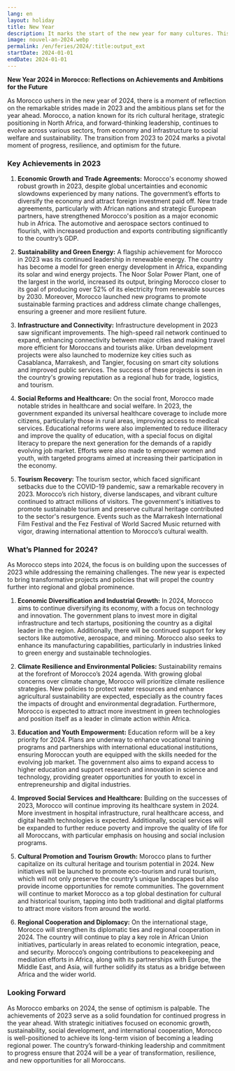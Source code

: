 ```yaml
---
lang: en
layout: holiday
title: New Year
description: It marks the start of the new year for many cultures. This date was set by the Roman Emperor Julius Caesar in 46 BCE.
image: nouvel-an-2024.webp
permalink: /en/feries/2024/:title:output_ext
startDate: 2024-01-01
endDate: 2024-01-01
---
```

**New Year 2024 in Morocco: Reflections on Achievements and Ambitions for the Future**

As Morocco ushers in the new year of 2024, there is a moment of reflection on the remarkable strides made in 2023 and the ambitious plans set for the year ahead. Morocco, a nation known for its rich cultural heritage, strategic positioning in North Africa, and forward-thinking leadership, continues to evolve across various sectors, from economy and infrastructure to social welfare and sustainability. The transition from 2023 to 2024 marks a pivotal moment of progress, resilience, and optimism for the future.

### **Key Achievements in 2023**

1. **Economic Growth and Trade Agreements:**
   Morocco's economy showed robust growth in 2023, despite global uncertainties and economic slowdowns experienced by many nations. The government’s efforts to diversify the economy and attract foreign investment paid off. New trade agreements, particularly with African nations and strategic European partners, have strengthened Morocco's position as a major economic hub in Africa. The automotive and aerospace sectors continued to flourish, with increased production and exports contributing significantly to the country’s GDP.

2. **Sustainability and Green Energy:**
   A flagship achievement for Morocco in 2023 was its continued leadership in renewable energy. The country has become a model for green energy development in Africa, expanding its solar and wind energy projects. The Noor Solar Power Plant, one of the largest in the world, increased its output, bringing Morocco closer to its goal of producing over 52% of its electricity from renewable sources by 2030. Moreover, Morocco launched new programs to promote sustainable farming practices and address climate change challenges, ensuring a greener and more resilient future.

3. **Infrastructure and Connectivity:**
   Infrastructure development in 2023 saw significant improvements. The high-speed rail network continued to expand, enhancing connectivity between major cities and making travel more efficient for Moroccans and tourists alike. Urban development projects were also launched to modernize key cities such as Casablanca, Marrakesh, and Tangier, focusing on smart city solutions and improved public services. The success of these projects is seen in the country's growing reputation as a regional hub for trade, logistics, and tourism.

4. **Social Reforms and Healthcare:**
   On the social front, Morocco made notable strides in healthcare and social welfare. In 2023, the government expanded its universal healthcare coverage to include more citizens, particularly those in rural areas, improving access to medical services. Educational reforms were also implemented to reduce illiteracy and improve the quality of education, with a special focus on digital literacy to prepare the next generation for the demands of a rapidly evolving job market. Efforts were also made to empower women and youth, with targeted programs aimed at increasing their participation in the economy.

5. **Tourism Recovery:**
   The tourism sector, which faced significant setbacks due to the COVID-19 pandemic, saw a remarkable recovery in 2023. Morocco’s rich history, diverse landscapes, and vibrant culture continued to attract millions of visitors. The government's initiatives to promote sustainable tourism and preserve cultural heritage contributed to the sector's resurgence. Events such as the Marrakesh International Film Festival and the Fez Festival of World Sacred Music returned with vigor, drawing international attention to Morocco’s cultural wealth.

### **What’s Planned for 2024?**

As Morocco steps into 2024, the focus is on building upon the successes of 2023 while addressing the remaining challenges. The new year is expected to bring transformative projects and policies that will propel the country further into regional and global prominence.

1. **Economic Diversification and Industrial Growth:**
   In 2024, Morocco aims to continue diversifying its economy, with a focus on technology and innovation. The government plans to invest more in digital infrastructure and tech startups, positioning the country as a digital leader in the region. Additionally, there will be continued support for key sectors like automotive, aerospace, and mining. Morocco also seeks to enhance its manufacturing capabilities, particularly in industries linked to green energy and sustainable technologies.

2. **Climate Resilience and Environmental Policies:**
   Sustainability remains at the forefront of Morocco’s 2024 agenda. With growing global concerns over climate change, Morocco will prioritize climate resilience strategies. New policies to protect water resources and enhance agricultural sustainability are expected, especially as the country faces the impacts of drought and environmental degradation. Furthermore, Morocco is expected to attract more investment in green technologies and position itself as a leader in climate action within Africa.

3. **Education and Youth Empowerment:**
   Education reform will be a key priority for 2024. Plans are underway to enhance vocational training programs and partnerships with international educational institutions, ensuring Moroccan youth are equipped with the skills needed for the evolving job market. The government also aims to expand access to higher education and support research and innovation in science and technology, providing greater opportunities for youth to excel in entrepreneurship and digital industries.

4. **Improved Social Services and Healthcare:**
   Building on the successes of 2023, Morocco will continue improving its healthcare system in 2024. More investment in hospital infrastructure, rural healthcare access, and digital health technologies is expected. Additionally, social services will be expanded to further reduce poverty and improve the quality of life for all Moroccans, with particular emphasis on housing and social inclusion programs.

5. **Cultural Promotion and Tourism Growth:**
   Morocco plans to further capitalize on its cultural heritage and tourism potential in 2024. New initiatives will be launched to promote eco-tourism and rural tourism, which will not only preserve the country’s unique landscapes but also provide income opportunities for remote communities. The government will continue to market Morocco as a top global destination for cultural and historical tourism, tapping into both traditional and digital platforms to attract more visitors from around the world.

6. **Regional Cooperation and Diplomacy:**
   On the international stage, Morocco will strengthen its diplomatic ties and regional cooperation in 2024. The country will continue to play a key role in African Union initiatives, particularly in areas related to economic integration, peace, and security. Morocco’s ongoing contributions to peacekeeping and mediation efforts in Africa, along with its partnerships with Europe, the Middle East, and Asia, will further solidify its status as a bridge between Africa and the wider world.

### **Looking Forward**

As Morocco embarks on 2024, the sense of optimism is palpable. The achievements of 2023 serve as a solid foundation for continued progress in the year ahead. With strategic initiatives focused on economic growth, sustainability, social development, and international cooperation, Morocco is well-positioned to achieve its long-term vision of becoming a leading regional power. The country’s forward-thinking leadership and commitment to progress ensure that 2024 will be a year of transformation, resilience, and new opportunities for all Moroccans.